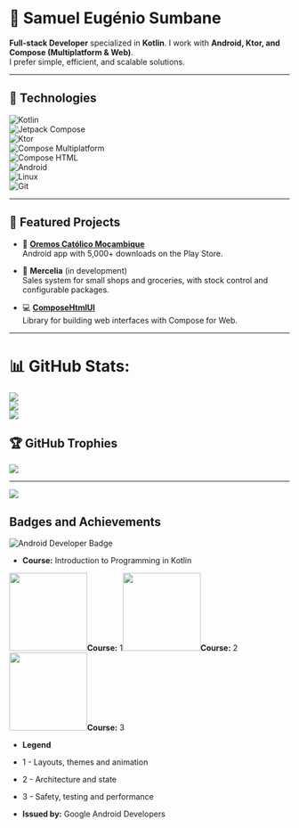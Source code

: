 # 👋 Samuel Eugénio Sumbane  

**Full-stack Developer** specialized in **Kotlin**. I work with **Android, Ktor, and Compose (Multiplatform & Web)**.  
I prefer simple, efficient, and scalable solutions.  

---

## 🚀 Technologies  

![Kotlin](https://img.shields.io/badge/kotlin-%237F52FF.svg?style=flat&logo=kotlin&logoColor=white)  
![Jetpack Compose](https://img.shields.io/badge/Jetpack%20Compose-4285F4?style=flat&logo=jetpackcompose&logoColor=white)  
![Ktor](https://img.shields.io/badge/Ktor-282C34?style=flat&logo=ktor&logoColor=white)  
![Compose Multiplatform](https://img.shields.io/badge/Compose%20Multiplatform-009688?style=flat&logo=kotlin&logoColor=white)  
![Compose HTML](https://img.shields.io/badge/Compose%20HTML-FF5722?style=flat&logo=html5&logoColor=white)  
![Android](https://img.shields.io/badge/Android-3DDC84?style=flat&logo=android&logoColor=white)  
![Linux](https://img.shields.io/badge/Linux-FCC624?style=flat&logo=linux&logoColor=black)  
![Git](https://img.shields.io/badge/Git-F05032?style=flat&logo=git&logoColor=white)  


---

## 🌟 Featured Projects  

- 📱 [**Oremos Católico Moçambique**](https://play.google.com/store/apps/details?id=com.samuelsumbane.oremos)  
Android app with 5,000+ downloads on the Play Store.  

- 🛒 **Mercelia** (in development)  
Sales system for small shops and groceries, with stock control and configurable packages.  

- 💻 [**ComposeHtmlUI**](https://github.com/samuelsumbane/ComposeHtmlUI)  
Library for building web interfaces with Compose for Web.  

---

# 📊 GitHub Stats:
![](https://github-readme-stats.vercel.app/api?username=samuelsumbane&theme=onedark&hide_border=true&include_all_commits=false&count_private=false)<br/>
![](https://github-readme-streak-stats.herokuapp.com/?user=samuelsumbane&theme=onedark&hide_border=true)<br/>
![](https://github-readme-stats.vercel.app/api/top-langs/?username=samuelsumbane&theme=onedark&hide_border=true&include_all_commits=false&count_private=false&layout=compact)

## 🏆 GitHub Trophies
![](https://github-profile-trophy.vercel.app/?username=samuelsumbane&theme=onedark&no-frame=false&no-bg=true&margin-w=4)

---
[![](https://visitcount.itsvg.in/api?id=samuelsumbane&icon=0&color=9)](https://visitcount.itsvg.in)

## Badges and Achievements

![Android Developer Badge](https://github.com/user-attachments/assets/4906b0f3-83cf-4a7a-bf3d-ead7614875ec)
- **Course:** Introduction to Programming in Kotlin

<img src="https://developers.google.com/static/profile/badges/playlists/android/jetpack-compose-for-android-developers-2/badge.svg" width="140" height="140">**Course:** 1</img><img src="https://developers.google.com/static/profile/badges/playlists/android/jetpack-compose-for-android-developers-3/badge.svg" width="140" height="140">**Course:** 2</img><img src="https://developers.google.com/static/profile/badges/playlists/android/jetpack-compose-for-android-developers-4/badge.svg" width="140" height="140">**Course:** 3</img>

- **Legend**
- 1 - Layouts, themes and animation
- 2 - Architecture and state
- 3 - Safety, testing and performance
  
- **Issued by:** Google Android Developers


<!-- Proudly created with GPRM ( https://gprm.itsvg.in ) -->
